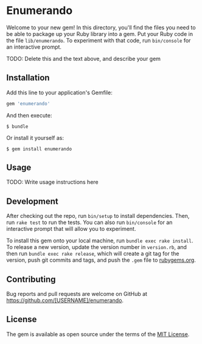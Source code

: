 # Enumerando

Welcome to your new gem! In this directory, you'll find the files you need to be able to package up your Ruby library into a gem. Put your Ruby code in the file `lib/enumerando`. To experiment with that code, run `bin/console` for an interactive prompt.

TODO: Delete this and the text above, and describe your gem

## Installation

Add this line to your application's Gemfile:

```ruby
gem 'enumerando'
```

And then execute:

    $ bundle

Or install it yourself as:

    $ gem install enumerando

## Usage

TODO: Write usage instructions here

## Development

After checking out the repo, run `bin/setup` to install dependencies. Then, run `rake test` to run the tests. You can also run `bin/console` for an interactive prompt that will allow you to experiment.

To install this gem onto your local machine, run `bundle exec rake install`. To release a new version, update the version number in `version.rb`, and then run `bundle exec rake release`, which will create a git tag for the version, push git commits and tags, and push the `.gem` file to [rubygems.org](https://rubygems.org).

## Contributing

Bug reports and pull requests are welcome on GitHub at https://github.com/[USERNAME]/enumerando.


## License

The gem is available as open source under the terms of the [MIT License](http://opensource.org/licenses/MIT).

